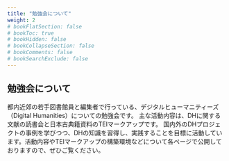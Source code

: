 ```yaml
---
title: "勉強会について"
weight: 2
# bookFlatSection: false
# bookToc: true
# bookHidden: false
# bookCollapseSection: false
# bookComments: false
# bookSearchExclude: false
---
```

## 勉強会について
都内近郊の若手図書館員と編集者で行っている、デジタルヒューマニティーズ（Digital Humanities）についての勉強会です。
主な活動内容は、DHに関する文献の読書会と日本古典籍資料のTEIマークアップです。
国内外のDHプロジェクトの事例を学びつつ、DHの知識を習得し、実践することを目標に活動しています。活動内容やTEIマークアップの構築環境などについて各ページで公開しておりますので、ぜひご覧ください。

